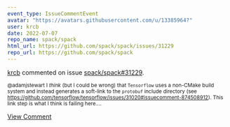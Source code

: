 ```yaml
---
event_type: IssueCommentEvent
avatar: "https://avatars.githubusercontent.com/u/13385964?"
user: krcb
date: 2022-07-07
repo_name: spack/spack
html_url: https://github.com/spack/spack/issues/31229
repo_url: https://github.com/spack/spack
---
```


<a href='https://github.com/krcb' target='_blank'>krcb</a> commented on issue <a href='https://github.com/spack/spack/issues/31229' target='_blank'>spack/spack#31229</a>.

<small>@adamjstewart I *think* (but I could be wrong) that `Tensorflow` uses a non-CMake build system and instead generates a soft-link to the `protobuf` include directory (see https://github.com/tensorflow/tensorflow/issues/31020#issuecomment-874508912). This link step is what I think is failing here....</small>

<a href='https://github.com/spack/spack/issues/31229' target='_blank'>View Comment</a>